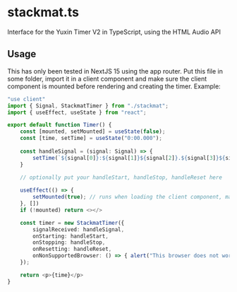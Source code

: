 # stackmat.ts
Interface for the Yuxin Timer V2 in TypeScript, using the HTML Audio API

## Usage
This has only been tested in NextJS 15 using the app router. Put this file in some folder, import it in a client component and make sure the client component is mounted before rendering and creating the timer.
Example:

```typescript
"use client"
import { Signal, StackmatTimer } from "./stackmat";
import { useEffect, useState } from "react";

export default function Timer() {
    const [mounted, setMounted] = useState(false);
    const [time, setTime] = useState("0:00.000");
    
    const handleSignal = (signal: Signal) => {
        setTime(`${signal[0]}:${signal[1]}${signal[2]}.${signal[3]}${signal[4]}${signal[5]}`);
    }

    // optionally put your handleStart, handleStop, handleReset here
    
    useEffect(() => {
        setMounted(true); // runs when loading the client component, make sure the component is loaded so the StackmatTimer can access the audio API
    }, [])
    if (!mounted) return <></>

    const timer = new StackmatTimer({
        signalReceived: handleSignal,
        onStarting: handleStart,
        onStopping: handleStop,
        onResetting: handleReset,
        onNonSupportedBrowser: () => { alert("This browser does not work with the stackmat timer.") }
    });

    return <p>{time}</p>
}
```
